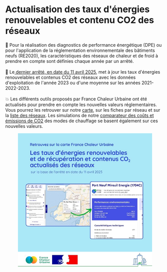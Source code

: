 # Actualisation des taux d'énergies renouvelables et contenu CO2 des réseaux

🏢 Pour la réalisation des diagnostics de performance énergétique (DPE) ou pour l'application de la réglementation environnementale des bâtiments neufs (RE2020), les caractéristiques des réseaux de chaleur et de froid à prendre en compte sont définies chaque année par un arrêté.\
\
🔎 Le[ dernier arrêté, en date du 11 avril 2025](https://www.legifrance.gouv.fr/jorf/id/JORFTEXT000051520810), met à jour les taux d'énergies renouvelables et contenus CO2 des réseaux avec les données d'exploitation de l'année 2023 ou d'une moyenne sur les années 2021-2022-2023.\
\
💥 Les différents outils proposés par France Chaleur Urbaine ont été actualisés pour prendre en compte les nouvelles valeurs réglementaires. Vous pourrez les retrouver sur notre [carte](https://france-chaleur-urbaine.beta.gouv.fr/carte), sur les fiches par réseau et sur la [liste des réseaux](https://france-chaleur-urbaine.beta.gouv.fr/reseaux). Les simulations de notre [comparateur des coûts et émissions de CO2](https://france-chaleur-urbaine.beta.gouv.fr/comparateur-couts-performances) des modes de chauffage se basent également sur ces nouvelles valeurs.

<figure><img src=".gitbook/assets/FCU_actualisation_donnees.jpg" alt=""><figcaption></figcaption></figure>
